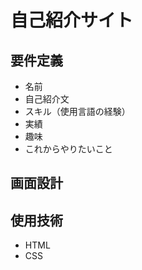 # 自己紹介サイト

## 要件定義
- 名前
- 自己紹介文
- スキル（使用言語の経験）
- 実績
- 趣味
- これからやりたいこと

## 画面設計


## 使用技術
- HTML
- CSS

